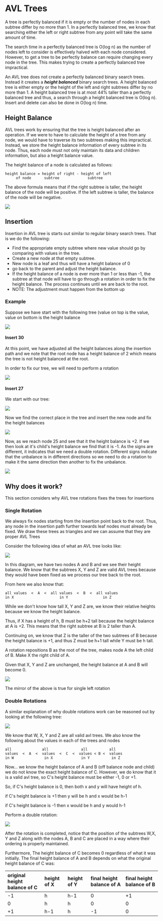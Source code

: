 # AVL Trees

A tree is perfectly balanced if it is empty or the number of nodes in each subtree differ by no more than 1. In a perfectly balanced tree, we know that searching either the left or right subtree from any point will take the same amount of time.

The search time in a perfectly balanced tree is O\(log n\) as the number of nodes left to consider is effectively halved with each node considered. However, to get a tree to be perfectly balance can require changing every node in the tree. This makes trying to create a perfectly balanced tree impractical.

An AVL tree does not create a perfectly balanced binary search trees. Instead it creates a _**height balanced**_ binary search trees. A height balanced tree is either empty or the height of the left and right subtrees differ by no more than 1. A height balanced tree is at most 44% taller than a perfectly balanced tree and thus, a search through a height balanced tree is O\(log n\). Insert and delete can also be done in O\(log n\) time.

## Height Balance

AVL trees work by ensuring that the tree is height balanced after an operation. If we were to have to calculate the height of a tree from any node, we would have to traverse its two subtrees making this impractical. Instead, we store the height balance information of every subtree in its node. Thus, each node must not only maintain its data and children information, but also a height balance value.

The height balance of a node is calculated as follows:

```text
height balance = height of right - height of left
     of node      subtree             subtree
```

The above formula means that if the right subtree is taller, the height balance of the node will be positive. If the left subtree is taller, the balance of the node will be negative.

![](https://cathyatseneca.gitbooks.io/data-structures-and-algorithms/content/assets/avl1.png)

## Insertion <a id="insertion"></a>

Insertion in AVL tree is starts out similar to regular binary search trees. That is we do the following:

* Find the appropriate empty subtree where new value should go by comparing with values in the tree.
* Create a new node at that empty subtree.
* New node is a leaf and thus will have a height balance of 0
* go back to the parent and adjust the height balance.
* If the height balance of a node is ever more than 1 or less than -1, the subtree at that node will have to go through a rotation in order to fix the height balance. The process continues until we are back to the root.
* NOTE: The adjustment must happen from the bottom up

### Example <a id="example"></a>

Suppose we have start with the following tree \(value on top is the value, value on bottom is the height balance

![](https://cathyatseneca.gitbooks.io/data-structures-and-algorithms/content/assets/avl1.png)

#### Insert 30 <a id="insert-30"></a>

At this point, we have adjusted all the height balances along the insertion path and we note that the root node has a height balance of 2 which means the tree is not height balanced at the root.

In order to fix our tree, we will need to perform a rotation

![](https://cathyatseneca.gitbooks.io/data-structures-and-algorithms/content/assets/avl2.png)

#### Insert 27 <a id="insert-27"></a>

We start with our tree:

![](https://cathyatseneca.gitbooks.io/data-structures-and-algorithms/content/assets/avl5.png)

Now we find the correct place in the tree and insert the new node and fix the height balances

![](https://cathyatseneca.gitbooks.io/data-structures-and-algorithms/content/assets/avl6.png)

Now, as we reach node 25 and see that it the height balance is +2. If we then look at it's child's height balance we find that it is -1. As the signs are different, it indicates that we need a double rotation. Different signs indicate that the unbalance is in different directions so we need to do a rotation to make it the same direction then another to fix the unbalance.

![](https://cathyatseneca.gitbooks.io/data-structures-and-algorithms/content/assets/avl7.png)

## Why does it work?

This section considers why AVL tree rotations fixes the trees for insertions

### Single Rotation

We always fix nodes starting from the insertion point back to the root. Thus, any node in the insertion path further towards leaf nodes must already be fixed.  We draw these trees as triangles and we can assume that they are proper AVL Trees

Consider the following idea of what an AVL tree looks like:

![](https://cathyatseneca.gitbooks.io/data-structures-and-algorithms/content/assets/avl3.png)

In this diagram, we have two nodes A and B and we see their height balance. We know that the subtrees X, Y and Z are valid AVL trees because they would have been fixed as we process our tree back to the root.

From here we also know that:

```text
all values  <  A  <  all values  <  B  <  all values
in X                     in Y                in Z
```

While we don't know how tall X, Y and Z are, we know their relative heights because we know the height balance.

Thus, if X has a height of h, B must be h+2 tall because the height balance at A is +2. This means that the right subtree at B is 2 taller than A.

Continuing on, we know that Z is the taller of the two subtrees of B because the height balance is +1, and thus Z must be h+1 tall while Y must be h tall.

A rotation repositions B as the root of the tree, makes node A the left child of B. Make X the right child of A.

Given that X, Y and Z are unchanged, the height balance at A and B will become 0.

![](https://cathyatseneca.gitbooks.io/data-structures-and-algorithms/content/assets/avl4.png)

The mirror of the above is true for single left rotation

### Double Rotations

A similar explanation of why double rotations work can be reasoned out by looking at the following tree:

![](https://cathyatseneca.gitbooks.io/data-structures-and-algorithms/content/assets/avl8.png)

We know that W, X, Y and Z are all valid avl trees. We also know the following about the values in each of the trees and nodes

```text
all              all               all          all
values  <  A  <  values  <  C  <  values < B <  values
in W              in X             in Y          in Z
```

Now... we know the height balance of A and B \(off balance node and child\) we do not know the exact height balance of C. However, we do know that it is a valid avl tree, so C's height balance must be either -1, 0 or +1.

So, if C's height balance is 0, then both x and y will have height of h.

if C's height balance is +1 then y will be h and x would be h-1

if C's height balance is -1 then x would be h and y would h-1

Perform a double rotation:

![](https://cathyatseneca.gitbooks.io/data-structures-and-algorithms/content/assets/avl9.png)

After the rotation is completed, notice that the position of the subtrees W,X, Y and Z along with the nodes A, B and C are placed in a way where their ordering is properly maintained.

Furthermore, The height balance of C becomes 0 regardless of what it was initially. The final height balance of A and B depends on what the original height balance of C was:

| original height balance of C | height of X | height of Y | final height balance of A | final height balance of B |
| :--- | :--- | :--- | :--- | :--- |
| -1 | h | h-1 | 0 | +1 |
| 0 | h | h | 0 | 0 |
| +1 | h-1 | h | -1 | 0 |




